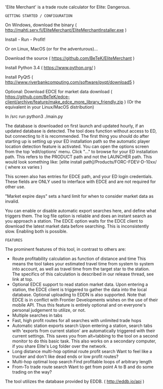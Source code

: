 'Elite Merchant' is a trade route calculator for Elite: Dangerous.

	GETTING STARTED / CONFIGURATION
 
On Windows, download the binary ( http://mahti.serv.fi/EliteMerchant/EliteMerchantInstaller.exe )

Install - Run - Profit!

Or on Linux, MacOS (or for the adventurous)...

Download the source ( https://github.com/BeTeK/EliteMerchant )

Install Python 3.4 ( https://www.python.org/ )

Install PyQt5 ( http://www.riverbankcomputing.com/software/pyqt/download5 )

Optional: Download EDCE for market data download ( https://github.com/BeTeK/edce-client/archive/feature/make_edce_more_library_friendly.zip )
(Or the equivalent in your Linux/MacOS distribution)

In /src run  python3 ./main.py
 
The database is downloaded on first launch and updated hourly, if an updated
database is detected.
The tool does function without access to ED, but connecting to it is recommended.
The first thing you should do after starting up is setting up your ED installation
path so the automatic player location detection feature is activated.
You can open the options screen from the top 'edit/options' menu.
Click "..." to browse for your ED installation path.
This refers to the PRODUCT path and not the LAUNCHER path.
This would look something like:
	[elite install path]/Products/FORC-FDEV-D-10xx/     ( where xx varies )
 
This screen also has entries for EDCE path, and your ED login credentials.
These fields are ONLY used to interface with EDCE and are not required for other use.
 
"Market expire days" sets a hard limit for when to consider market data as invalid.
 
You can enable or disable automatic export searches here, and define what triggers
them. The log file option is reliable and does an instant search as you approach
a station. The EDCE option waits for the EDCE client to download the latest market
data before searching. This is inconsistently slow. Enabling both is possible.

	FEATURES

The prominent features of this tool, in contrast to others are:
- Route profitability calculation as function of distance and time
	This means the tool takes your estimated travel time from system to system
	into account, as well as travel time from the target star to the station.
	The specifics of this calculation is described in our release thread,
	see link at top.
- Optional EDCE support to read station market data.
	Upon entering a station, the EDCE client is triggered to gather the
	data into the local database. Optional uploading to EDDN is also supported.
	Note that EDCE is in conflict with Frontier Developments wishes on
	the use of their mobile API. Thus this feature is entirely optional
	and on everyone's personal judgement to utilize, or not.
- Multiple searches in tabs
- Fast, high profit routes for all searches with unlimited trade hops
- Automatic station exports search
	Upon entering a station, search tabs with 'exports from current station'
	are automatically triggered with their current settings.
	This saves you from alt+tabbing to the tool on a second monitor to do this
	basic task. This also works on a secondary computer, if you share Elite's Log
	folder over the network.
- Long distance multi-hop optimal route profit search
	Want to feel like a trucker and don't like dead ends or low profit routes?
- Multi-hop optimal loop search
	Find profitable loops of arbitrary length
- From-To trade route search
	Want to get from point A to B and do some trading on the way?
 
The tool utilizes the database provided by EDDB. ( http://eddb.io/api )
